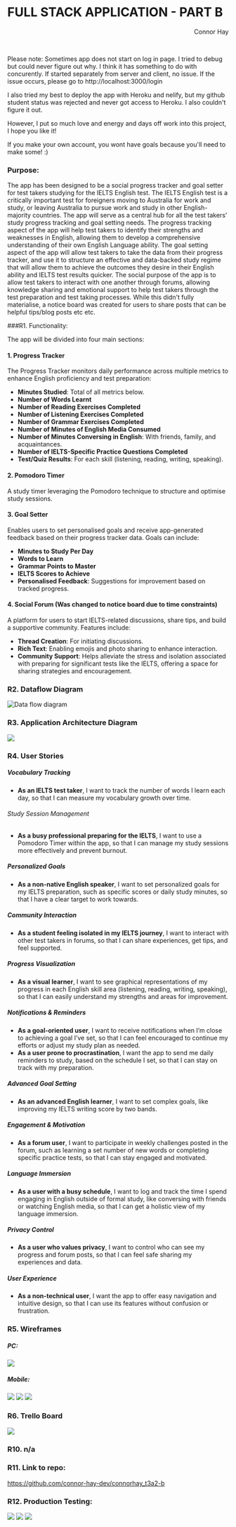 # FULL STACK APPLICATION - PART B

<div style="text-align: right">Connor Hay</div>

<br></Bb>

Please note: Sometimes app does not start on log in page. I tried to debug but could never figure out why. I think it has something to do with concurently. If started separately from server and client, no issue. If the issue occurs, please go to http://localhost:3000/login

I also tried my best to deploy the app with Heroku and nelify, but my github student status was rejected and never got access to Heroku. I also couldn't figure it out. 

However, I put so much love and energy and days off work into this project, I hope you like it!

If you make your own account, you wont have goals because you'll need to make some! :)

### Purpose:

The app has been designed to be a social progress tracker and goal setter for test takers studying for the IELTS English test. The IELTS English test is a critically important test for foreigners moving to Australia for work and study, or leaving Australia to pursue work and study in other English-majority countries. 
The app will serve as a central hub for all the test takers’ study progress tracking and goal setting needs. The progress tracking aspect of the app will help test takers to identify their strengths and weaknesses in English, allowing them to develop a comprehensive understanding of their own English Language ability. The goal setting aspect of the app will allow test takers to take the data from their progress tracker, and use it to structure an effective and data-backed study regime that will allow them to achieve the outcomes they desire in their English ability and IELTS test results quicker. 
The social purpose of the app is to allow test takers to interact with one another through forums, allowing knowledge sharing and emotional support to help test takers through the test preparation and test taking processes. While this didn't fully materialise, a notice board was created for users to share posts that can be helpful tips/blog posts etc etc.  


###R1. Functionality:


The app will be divided into four main sections:


#### 1. Progress Tracker

The Progress Tracker monitors daily performance across multiple metrics to enhance English proficiency and test preparation:

- **Minutes Studied**: Total of all metrics below.
- **Number of Words Learnt**
- **Number of Reading Exercises Completed**
- **Number of Listening Exercises Completed**
- **Number of Grammar Exercises Completed**
- **Number of Minutes of English Media Consumed**
- **Number of Minutes Conversing in English**: With friends, family, and acquaintances.
- **Number of IELTS-Specific Practice Questions Completed**
- **Test/Quiz Results**: For each skill (listening, reading, writing, speaking).

#### 2. Pomodoro Timer

A study timer leveraging the Pomodoro technique to structure and optimise study sessions.

#### 3. Goal Setter

Enables users to set personalised goals and receive app-generated feedback based on their progress tracker data. Goals can include:

- **Minutes to Study Per Day**
- **Words to Learn**
- **Grammar Points to Master**
- **IELTS Scores to Achieve**
- **Personalised Feedback**: Suggestions for improvement based on tracked progress.

#### 4. Social Forum (Was changed to notice board due to time constraints)

A platform for users to start IELTS-related discussions, share tips, and build a supportive community. Features include:

- **Thread Creation**: For initiating discussions.
- **Rich Text**: Enabling emojis and photo sharing to enhance interaction.
- **Community Support**: Helps alleviate the stress and isolation associated with preparing for significant tests like the IELTS, offering a space for sharing strategies and encouragement.

### R2. Dataflow Diagram

![](Resources/dfd.png "Data flow diagram")

### R3. Application Architecture Diagram

![](Resources/aad.png)

### R4. User Stories

##### Vocabulary Tracking
- **As an IELTS test taker**, I want to track the number of words I learn each day, so that I can measure my vocabulary growth over time.

###### Study Session Management
- **As a busy professional preparing for the IELTS**, I want to use a Pomodoro Timer within the app, so that I can manage my study sessions more effectively and prevent burnout.

##### Personalized Goals
- **As a non-native English speaker**, I want to set personalized goals for my IELTS preparation, such as specific scores or daily study minutes, so that I have a clear target to work towards.

##### Community Interaction
- **As a student feeling isolated in my IELTS journey**, I want to interact with other test takers in forums, so that I can share experiences, get tips, and feel supported.

##### Progress Visualization
- **As a visual learner**, I want to see graphical representations of my progress in each English skill area (listening, reading, writing, speaking), so that I can easily understand my strengths and areas for improvement.

##### Notifications & Reminders
- **As a goal-oriented user**, I want to receive notifications when I’m close to achieving a goal I’ve set, so that I can feel encouraged to continue my efforts or adjust my study plan as needed.
- **As a user prone to procrastination**, I want the app to send me daily reminders to study, based on the schedule I set, so that I can stay on track with my preparation.

##### Advanced Goal Setting
- **As an advanced English learner**, I want to set complex goals, like improving my IELTS writing score by two bands.

##### Engagement & Motivation
- **As a forum user**, I want to participate in weekly challenges posted in the forum, such as learning a set number of new words or completing specific practice tests, so that I can stay engaged and motivated.

##### Language Immersion
- **As a user with a busy schedule**, I want to log and track the time I spend engaging in English outside of formal study, like conversing with friends or watching English media, so that I can get a holistic view of my language immersion.

##### Privacy Control
- **As a user who values privacy**, I want to control who can see my progress and forum posts, so that I can feel safe sharing my experiences and data.

##### User Experience
- **As a non-technical user**, I want the app to offer easy navigation and intuitive design, so that I can use its features without confusion or frustration.

### R5. Wireframes

##### PC:

![](Resources/wireframes.png)

##### Mobile:

![](Resources/phone_1.png)
![](Resources/phone_2.png)
![](Resources/phone_3.png)

### R6. Trello Board

![](Resources/trello.png)

### R10. n/a

### R11. Link to repo:
https://github.com/connor-hay-dev/connorhay_t3a2-b

### R12. Production Testing:

![](Resources/production_testing_1.png)
![](Resources/production_testing_2.png)
![](Resources/production_testing_3.png)